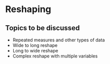 # Reshaping

## Topics to be discussed
* Repeated measures and other types of data
* Wide to long reshape
* Long to wide reshape
* Complex reshape with multiple variables





